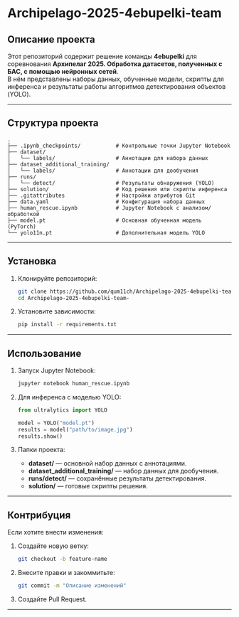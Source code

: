 # Archipelago-2025-4ebupelki-team

## Описание проекта
Этот репозиторий содержит решение команды **4ebupelki** для соревнования **Архипелаг 2025. Обработка датасетов, полученных с БАС, с помощью нейронных сетей**.  
В нём представлены наборы данных, обученные модели, скрипты для инференса и результаты работы алгоритмов детектирования объектов (YOLO).

---

## Структура проекта

```
.
├── .ipynb_checkpoints/           # Контрольные точки Jupyter Notebook
├── dataset/
│   └── labels/                   # Аннотации для набора данных
├── dataset_additional_training/
│   └── labels/                   # Аннотации для дообучения
├── runs/
│   └── detect/                   # Результаты обнаружения (YOLO)
├── solution/                     # Код решения или скрипты инференса
├── .gitattributes                # Настройки атрибутов Git
├── data.yaml                     # Конфигурация набора данных
├── human_rescue.ipynb            # Jupyter Notebook с анализом/обработкой
├── model.pt                      # Основная обученная модель (PyTorch)
└── yolo11n.pt                    # Дополнительная модель YOLO
```

---

## Установка

1. Клонируйте репозиторий:
   ```bash
   git clone https://github.com/qum11ch/Archipelago-2025-4ebupelki-team-.git
   cd Archipelago-2025-4ebupelki-team-
   ```

2. Установите зависимости:
   ```bash
   pip install -r requirements.txt
   ```

---

## Использование

1. Запуск Jupyter Notebook:
   ```bash
   jupyter notebook human_rescue.ipynb
   ```

2. Для инференса с моделью YOLO:
   ```python
   from ultralytics import YOLO

   model = YOLO("model.pt")
   results = model("path/to/image.jpg")
   results.show()
   ```

3. Папки проекта:
   - **dataset/** — основной набор данных с аннотациями.
   - **dataset_additional_training/** — набор данных для дообучения.
   - **runs/detect/** — сохранённые результаты детектирования.
   - **solution/** — готовые скрипты решения.

---

## Контрибуция
Если хотите внести изменения:
1. Создайте новую ветку:
   ```bash
   git checkout -b feature-name
   ```
2. Внесите правки и закоммитьте:
   ```bash
   git commit -m "Описание изменений"
   ```
3. Создайте Pull Request.

---

